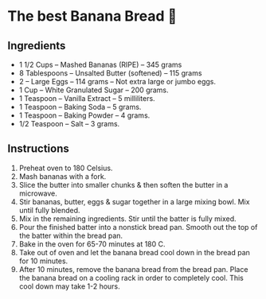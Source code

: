 # The best Banana Bread 🍌

## Ingredients
* 1 1/2 Cups – Mashed Bananas (RIPE) – 345 grams 
* 8 Tablespoons – Unsalted Butter (softened) – 115 grams
* 2 – Large Eggs – 114 grams – Not extra large or jumbo eggs.
* 1 Cup – White Granulated Sugar – 200 grams.
* 1 Teaspoon – Vanilla Extract – 5 milliliters.
* 1 Teaspoon – Baking Soda – 5 grams.
* 1 Teaspoon – Baking Powder – 4 grams.
* 1/2 Teaspoon – Salt – 3 grams.

## Instructions
1. Preheat oven to 180 Celsius.
2. Mash bananas with a fork.
3. Slice the butter into smaller chunks & then soften the butter in a microwave. 
4. Stir bananas, butter, eggs & sugar together in a large mixing bowl. Mix until fully blended.
5. Mix in the remaining ingredients. Stir until the batter is fully mixed.
6. Pour the finished batter into a nonstick bread pan. Smooth out the top of the batter within the bread pan.
7. Bake in the oven for 65-70 minutes at 180 C.
8. Take out of oven and let the banana bread cool down in the bread pan for 10 minutes. 
9. After 10 minutes, remove the banana bread from the bread pan. Place the banana bread on a cooling rack in order to completely cool. This cool down may take 1-2 hours.
